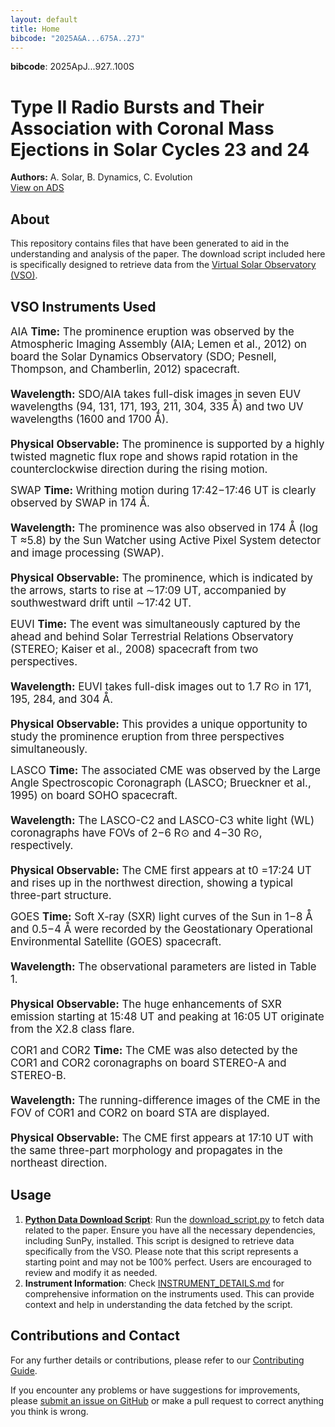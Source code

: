 ```yaml
---
layout: default
title: Home
bibcode: "2025A&A...675A..27J"
---
```

**bibcode**: 2025ApJ...927..100S
# Type II Radio Bursts and Their Association with Coronal Mass Ejections in Solar Cycles 23 and 24
**Authors:** A. Solar, B. Dynamics, C. Evolution  
[View on ADS](https://ui.adsabs.harvard.edu/abs/2023A&A...675A..27J)

## About
This repository contains files that have been generated to aid in the understanding and analysis of the paper. The download script included here is specifically designed to retrieve data from the [Virtual Solar Observatory (VSO)](https://sdac.virtualsolar.org/cgi/search).

## VSO Instruments Used

<span style="font-size: 1.2em;" class="tooltip">AIA
  <span class="tooltiptext">
    <b>Time:</b> The prominence eruption was observed by the Atmospheric Imaging Assembly (AIA; Lemen et al., 2012) on board the Solar Dynamics Observatory (SDO; Pesnell, Thompson, and Chamberlin, 2012) spacecraft.<br><br>
    <b>Wavelength:</b> SDO/AIA takes full-disk images in seven EUV wavelengths (94, 131, 171, 193, 211, 304, 335 Å) and two UV wavelengths (1600 and 1700 Å).<br><br>
    <b>Physical Observable:</b> The prominence is supported by a highly twisted magnetic flux rope and shows rapid rotation in the counterclockwise direction during the rising motion.
  </span>
</span>

<span style="font-size: 1.2em;" class="tooltip">SWAP
  <span class="tooltiptext">
    <b>Time:</b> Writhing motion during 17:42−17:46 UT is clearly observed by SWAP in 174 Å.<br><br>
    <b>Wavelength:</b> The prominence was also observed in 174 Å (log T ≈5.8) by the Sun Watcher using Active Pixel System detector and image processing (SWAP).<br><br>
    <b>Physical Observable:</b> The prominence, which is indicated by the arrows, starts to rise at ∼17:09 UT, accompanied by southwestward drift until ∼17:42 UT.
  </span>
</span>

<span style="font-size: 1.2em;" class="tooltip">EUVI
  <span class="tooltiptext">
    <b>Time:</b> The event was simultaneously captured by the ahead and behind Solar Terrestrial Relations Observatory (STEREO; Kaiser et al., 2008) spacecraft from two perspectives.<br><br>
    <b>Wavelength:</b> EUVI takes full-disk images out to 1.7 R⊙ in 171, 195, 284, and 304 Å.<br><br>
    <b>Physical Observable:</b> This provides a unique opportunity to study the prominence eruption from three perspectives simultaneously.
  </span>
</span>

<span style="font-size: 1.2em;" class="tooltip">LASCO
  <span class="tooltiptext">
    <b>Time:</b> The associated CME was observed by the Large Angle Spectroscopic Coronagraph (LASCO; Brueckner et al., 1995) on board SOHO spacecraft.<br><br>
    <b>Wavelength:</b> The LASCO-C2 and LASCO-C3 white light (WL) coronagraphs have FOVs of 2−6 R⊙ and 4−30 R⊙, respectively.<br><br>
    <b>Physical Observable:</b> The CME first appears at t0 =17:24 UT and rises up in the northwest direction, showing a typical three-part structure.
  </span>
</span>

<span style="font-size: 1.2em;" class="tooltip">GOES
  <span class="tooltiptext">
    <b>Time:</b> Soft X-ray (SXR) light curves of the Sun in 1−8 Å and 0.5−4 Å were recorded by the Geostationary Operational Environmental Satellite (GOES) spacecraft.<br><br>
    <b>Wavelength:</b> The observational parameters are listed in Table 1.<br><br>
    <b>Physical Observable:</b> The huge enhancements of SXR emission starting at 15:48 UT and peaking at 16:05 UT originate from the X2.8 class flare.
  </span>
</span>

<span style="font-size: 1.2em;" class="tooltip">COR1 and COR2
  <span class="tooltiptext">
    <b>Time:</b> The CME was also detected by the COR1 and COR2 coronagraphs on board STEREO-A and STEREO-B.<br><br>
    <b>Wavelength:</b> The running-difference images of the CME in the FOV of COR1 and COR2 on board STA are displayed.<br><br>
    <b>Physical Observable:</b> The CME first appears at 17:10 UT with the same three-part morphology and propagates in the northeast direction.
  </span>
</span>

## Usage
1. **[Python Data Download Script](https://github.com/abuonomo/paper-data-links/blob/main/papers/2023A%26A...675A..27J/download_script.py)**: Run the [download_script.py](https://github.com/abuonomo/paper-data-links/blob/main/papers/2023A%26A...675A..27J/download_script.py) to fetch data related to the paper. Ensure you have all the necessary dependencies, including SunPy, installed. This script is designed to retrieve data specifically from the VSO. Please note that this script represents a starting point and may not be 100% perfect. Users are encouraged to review and modify it as needed.
2. **Instrument Information**: Check [INSTRUMENT_DETAILS.md](https://github.com/abuonomo/paper-data-links/blob/main/papers/2023A%26A...675A..27J/INSTRUMENT_DETAILS.md) for comprehensive information on the instruments used. This can provide context and help in understanding the data fetched by the script.

## Contributions and Contact
For any further details or contributions, please refer to our [Contributing Guide](https://github.com/abuonomo/paper-data-links/blob/main/CONTRIBUTING.md).

If you encounter any problems or have suggestions for improvements, please [submit an issue on GitHub](https://github.com/abuonomo/paper-data-links/issues/new?title=Issue+Title&body=This+is+the+body+of+the+issue.%0A%0AAdd+any+details+here.
) or make a pull request to correct anything you think is wrong.
